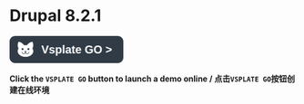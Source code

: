 # Drupal 8.2.1

<a href="https://www.vsplate.com/?docker-compose=https://github.com/vsplate/dcenvs/drupal/8.2.1"><img alt="VSPLATE GO" src="https://raw.githubusercontent.com/vsplate/images/master/vsgo_btn.png" width="200px"></a>

**Click the `VSPLATE GO` button to launch a demo online / 点击`VSPLATE GO`按钮创建在线环境**